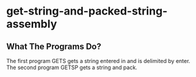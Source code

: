 # get-string-and-packed-string-assembly

## What The Programs Do?
The first program GETS gets a string entered in and is delimited by enter.
The second program GETSP gets a string and pack.
